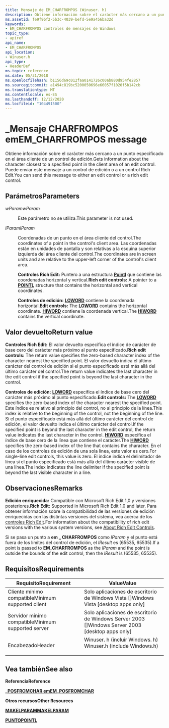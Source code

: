 ```yaml
---
title: Mensaje de EM_CHARFROMPOS (Winuser. h)
description: Obtiene información sobre el carácter más cercano a un punto especificado en el área cliente de un control de edición. Puede enviar este mensaje a un control de edición o a un control Rich Edit.
ms.assetid: fe9f96f2-5b3c-4039-befd-5e9a456ba32d
keywords:
- EM_CHARFROMPOS controles de mensajes de Windows
topic_type:
- apiref
api_name:
- EM_CHARFROMPOS
api_location:
- Winuser.h
api_type:
- HeaderDef
ms.topic: reference
ms.date: 05/31/2018
ms.openlocfilehash: b1156d69c012faa0141726c00ab880d954fe2857
ms.sourcegitcommit: a1494c819bc5200050696e66057f1020f5b142cb
ms.translationtype: MT
ms.contentlocale: es-ES
ms.lasthandoff: 12/12/2020
ms.locfileid: "104491500"
---
```

# <a name="em_charfrompos-message"></a><span data-ttu-id="430c0-105">\_Mensaje CHARFROMPOS em</span><span class="sxs-lookup"><span data-stu-id="430c0-105">EM\_CHARFROMPOS message</span></span>

<span data-ttu-id="430c0-106">Obtiene información sobre el carácter más cercano a un punto especificado en el área cliente de un control de edición.</span><span class="sxs-lookup"><span data-stu-id="430c0-106">Gets information about the character closest to a specified point in the client area of an edit control.</span></span> <span data-ttu-id="430c0-107">Puede enviar este mensaje a un control de edición o a un control Rich Edit.</span><span class="sxs-lookup"><span data-stu-id="430c0-107">You can send this message to either an edit control or a rich edit control.</span></span>

## <a name="parameters"></a><span data-ttu-id="430c0-108">Parámetros</span><span class="sxs-lookup"><span data-stu-id="430c0-108">Parameters</span></span>

<dl> <dt>

<span data-ttu-id="430c0-109">*wParam*</span><span class="sxs-lookup"><span data-stu-id="430c0-109">*wParam*</span></span> 
</dt> <dd>

<span data-ttu-id="430c0-110">Este parámetro no se utiliza.</span><span class="sxs-lookup"><span data-stu-id="430c0-110">This parameter is not used.</span></span>

</dd> <dt>

<span data-ttu-id="430c0-111">*lParam*</span><span class="sxs-lookup"><span data-stu-id="430c0-111">*lParam*</span></span> 
</dt> <dd>

<span data-ttu-id="430c0-112">Coordenadas de un punto en el área cliente del control.</span><span class="sxs-lookup"><span data-stu-id="430c0-112">The coordinates of a point in the control's client area.</span></span> <span data-ttu-id="430c0-113">Las coordenadas están en unidades de pantalla y son relativas a la esquina superior izquierda del área cliente del control.</span><span class="sxs-lookup"><span data-stu-id="430c0-113">The coordinates are in screen units and are relative to the upper-left corner of the control's client area.</span></span>

<span data-ttu-id="430c0-114">**Controles Rich Edit:** Puntero a una estructura [**Pointl**](/previous-versions//dd162807(v=vs.85)) que contiene las coordenadas horizontal y vertical.</span><span class="sxs-lookup"><span data-stu-id="430c0-114">**Rich edit controls:** A pointer to a [**POINTL**](/previous-versions//dd162807(v=vs.85)) structure that contains the horizontal and vertical coordinates.</span></span>

<span data-ttu-id="430c0-115">**Controles de edición:** [**LOWORD**](/previous-versions/windows/desktop/legacy/ms632659(v=vs.85)) contiene la coordenada horizontal.</span><span class="sxs-lookup"><span data-stu-id="430c0-115">**Edit controls:** The [**LOWORD**](/previous-versions/windows/desktop/legacy/ms632659(v=vs.85)) contains the horizontal coordinate.</span></span> <span data-ttu-id="430c0-116">[**HIWORD**](/previous-versions/windows/desktop/legacy/ms632657(v=vs.85)) contiene la coordenada vertical.</span><span class="sxs-lookup"><span data-stu-id="430c0-116">The [**HIWORD**](/previous-versions/windows/desktop/legacy/ms632657(v=vs.85)) contains the vertical coordinate.</span></span>

</dd> </dl>

## <a name="return-value"></a><span data-ttu-id="430c0-117">Valor devuelto</span><span class="sxs-lookup"><span data-stu-id="430c0-117">Return value</span></span>

<span data-ttu-id="430c0-118">**Controles Rich Edit:** El valor devuelto especifica el índice de carácter de base cero del carácter más próximo al punto especificado.</span><span class="sxs-lookup"><span data-stu-id="430c0-118">**Rich edit controls:** The return value specifies the zero-based character index of the character nearest the specified point.</span></span> <span data-ttu-id="430c0-119">El valor devuelto indica el último carácter del control de edición si el punto especificado está más allá del último carácter del control.</span><span class="sxs-lookup"><span data-stu-id="430c0-119">The return value indicates the last character in the edit control if the specified point is beyond the last character in the control.</span></span>

<span data-ttu-id="430c0-120">**Controles de edición:** [**LOWORD**](/previous-versions/windows/desktop/legacy/ms632659(v=vs.85)) especifica el índice de base cero del carácter más próximo al punto especificado.</span><span class="sxs-lookup"><span data-stu-id="430c0-120">**Edit controls:** The [**LOWORD**](/previous-versions/windows/desktop/legacy/ms632659(v=vs.85)) specifies the zero-based index of the character nearest the specified point.</span></span> <span data-ttu-id="430c0-121">Este índice es relativo al principio del control, no al principio de la línea.</span><span class="sxs-lookup"><span data-stu-id="430c0-121">This index is relative to the beginning of the control, not the beginning of the line.</span></span> <span data-ttu-id="430c0-122">Si el punto especificado está más allá del último carácter del control de edición, el valor devuelto indica el último carácter del control.</span><span class="sxs-lookup"><span data-stu-id="430c0-122">If the specified point is beyond the last character in the edit control, the return value indicates the last character in the control.</span></span> <span data-ttu-id="430c0-123">[**HIWORD**](/previous-versions/windows/desktop/legacy/ms632657(v=vs.85)) especifica el índice de base cero de la línea que contiene el carácter.</span><span class="sxs-lookup"><span data-stu-id="430c0-123">The [**HIWORD**](/previous-versions/windows/desktop/legacy/ms632657(v=vs.85)) specifies the zero-based index of the line that contains the character.</span></span> <span data-ttu-id="430c0-124">En el caso de los controles de edición de una sola línea, este valor es cero.</span><span class="sxs-lookup"><span data-stu-id="430c0-124">For single-line edit controls, this value is zero.</span></span> <span data-ttu-id="430c0-125">El índice indica el delimitador de línea si el punto especificado está más allá del último carácter visible de una línea.</span><span class="sxs-lookup"><span data-stu-id="430c0-125">The index indicates the line delimiter if the specified point is beyond the last visible character in a line.</span></span>

## <a name="remarks"></a><span data-ttu-id="430c0-126">Observaciones</span><span class="sxs-lookup"><span data-stu-id="430c0-126">Remarks</span></span>

<span data-ttu-id="430c0-127">**Edición enriquecida:** Compatible con Microsoft Rich Edit 1,0 y versiones posteriores.</span><span class="sxs-lookup"><span data-stu-id="430c0-127">**Rich Edit:** Supported in Microsoft Rich Edit 1.0 and later.</span></span> <span data-ttu-id="430c0-128">Para obtener información sobre la compatibilidad de las versiones de edición enriquecidas con las distintas versiones del sistema, vea acerca de los [controles Rich Edit](about-rich-edit-controls.md).</span><span class="sxs-lookup"><span data-stu-id="430c0-128">For information about the compatibility of rich edit versions with the various system versions, see [About Rich Edit Controls](about-rich-edit-controls.md).</span></span>

<span data-ttu-id="430c0-129">Si se pasa un punto a **em \_ CHARFROMPOS** como *lParam* y el punto está fuera de los límites del control de edición, el *lResult* es (65535, 65535).</span><span class="sxs-lookup"><span data-stu-id="430c0-129">If a point is passed to **EM\_CHARFROMPOS** as the *lParam* and the point is outside the bounds of the edit control, then the *lResult* is (65535, 65535).</span></span>

## <a name="requirements"></a><span data-ttu-id="430c0-130">Requisitos</span><span class="sxs-lookup"><span data-stu-id="430c0-130">Requirements</span></span>



| <span data-ttu-id="430c0-131">Requisito</span><span class="sxs-lookup"><span data-stu-id="430c0-131">Requirement</span></span> | <span data-ttu-id="430c0-132">Value</span><span class="sxs-lookup"><span data-stu-id="430c0-132">Value</span></span> |
|-------------------------------------|----------------------------------------------------------------------------------------------------------|
| <span data-ttu-id="430c0-133">Cliente mínimo compatible</span><span class="sxs-lookup"><span data-stu-id="430c0-133">Minimum supported client</span></span><br/> | <span data-ttu-id="430c0-134">Solo aplicaciones de escritorio de Windows Vista \[\]</span><span class="sxs-lookup"><span data-stu-id="430c0-134">Windows Vista \[desktop apps only\]</span></span><br/>                                                           |
| <span data-ttu-id="430c0-135">Servidor mínimo compatible</span><span class="sxs-lookup"><span data-stu-id="430c0-135">Minimum supported server</span></span><br/> | <span data-ttu-id="430c0-136">Solo aplicaciones de escritorio de Windows Server 2003 \[\]</span><span class="sxs-lookup"><span data-stu-id="430c0-136">Windows Server 2003 \[desktop apps only\]</span></span><br/>                                                     |
| <span data-ttu-id="430c0-137">Encabezado</span><span class="sxs-lookup"><span data-stu-id="430c0-137">Header</span></span><br/>                   | <dl> <span data-ttu-id="430c0-138"><dt>Winuser. h (incluir Windows. h)</dt></span><span class="sxs-lookup"><span data-stu-id="430c0-138"><dt>Winuser.h (include Windows.h)</dt></span></span> </dl> |



## <a name="see-also"></a><span data-ttu-id="430c0-139">Vea también</span><span class="sxs-lookup"><span data-stu-id="430c0-139">See also</span></span>

<dl> <dt>

<span data-ttu-id="430c0-140">**Referencia**</span><span class="sxs-lookup"><span data-stu-id="430c0-140">**Reference**</span></span>
</dt> <dt>

[<span data-ttu-id="430c0-141">**\_POSFROMCHAR em**</span><span class="sxs-lookup"><span data-stu-id="430c0-141">**EM\_POSFROMCHAR**</span></span>](em-posfromchar.md)
</dt> <dt>

<span data-ttu-id="430c0-142">**Otros recursos**</span><span class="sxs-lookup"><span data-stu-id="430c0-142">**Other Resources**</span></span>
</dt> <dt>

[<span data-ttu-id="430c0-143">**MAKELPARAM**</span><span class="sxs-lookup"><span data-stu-id="430c0-143">**MAKELPARAM**</span></span>](/windows/desktop/api/winuser/nf-winuser-makelparam)
</dt> <dt>

<span data-ttu-id="430c0-144">[**PUNTO**](/previous-versions//dd162807(v=vs.85))</span><span class="sxs-lookup"><span data-stu-id="430c0-144">[**POINTL**](/previous-versions//dd162807(v=vs.85))</span></span>
</dt> </dl>

 

